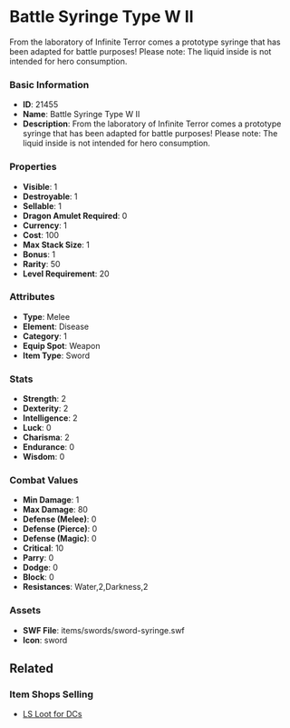 # Battle Syringe Type W II

From the laboratory of Infinite Terror comes a prototype syringe that has been adapted for battle purposes! Please note: The liquid inside is not intended for hero consumption.

### Basic Information

- **ID**: 21455
- **Name**: Battle Syringe Type W II
- **Description**: From the laboratory of Infinite Terror comes a prototype syringe that has been adapted for battle purposes! Please note: The liquid inside is not intended for hero consumption.

### Properties

- **Visible**: 1
- **Destroyable**: 1
- **Sellable**: 1
- **Dragon Amulet Required**: 0
- **Currency**: 1
- **Cost**: 100
- **Max Stack Size**: 1
- **Bonus**: 1
- **Rarity**: 50
- **Level Requirement**: 20

### Attributes

- **Type**: Melee
- **Element**: Disease
- **Category**: 1
- **Equip Spot**: Weapon
- **Item Type**: Sword

### Stats

- **Strength**: 2
- **Dexterity**: 2
- **Intelligence**: 2
- **Luck**: 0
- **Charisma**: 2
- **Endurance**: 0
- **Wisdom**: 0

### Combat Values

- **Min Damage**: 1
- **Max Damage**: 80
- **Defense (Melee)**: 0
- **Defense (Pierce)**: 0
- **Defense (Magic)**: 0
- **Critical**: 10
- **Parry**: 0
- **Dodge**: 0
- **Block**: 0
- **Resistances**: Water,2,Darkness,2

### Assets

- **SWF File**: items/swords/sword-syringe.swf
- **Icon**: sword

## Related

### Item Shops Selling

- [LS Loot for DCs](../item-shops/771-ls-loot-for-dcs.md)

